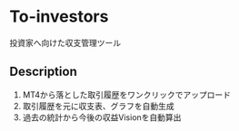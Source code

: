 # To-investors

投資家へ向けた収支管理ツール

## Description
1. MT4から落とした取引履歴をワンクリックでアップロード
2. 取引履歴を元に収支表、グラフを自動生成
3. 過去の統計から今後の収益Visionを自動算出
